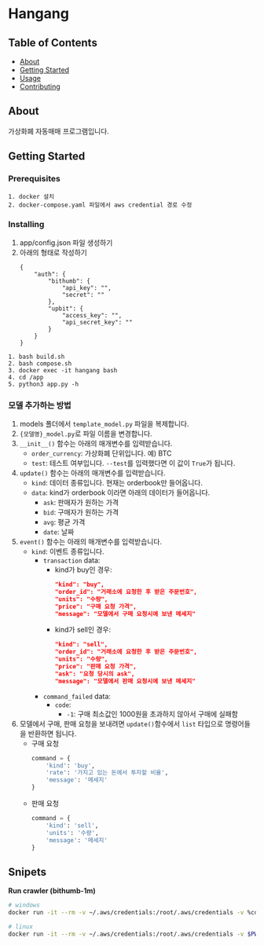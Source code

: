 # Hangang

## Table of Contents

- [About](#about)
- [Getting Started](#getting_started)
- [Usage](#usage)
- [Contributing](../CONTRIBUTING.md)

## About <a name = "about"></a>

가상화폐 자동매매 프로그램입니다.

## Getting Started <a name = "getting_started"></a>

### Prerequisites

```
1. docker 설치
2. docker-compose.yaml 파일에서 aws credential 경로 수정
```

### Installing

1. app/config.json 파일 생성하기
2. 아래의 형태로 작성하기
    ```
    {
        "auth": {
            "bithumb": {
                "api_key": "",
                "secret": ""
            },
            "upbit": {
                "access_key": "",
                "api_secret_key": ""
            }
        }
    }
    ```
```
1. bash build.sh
2. bash compose.sh
3. docker exec -it hangang bash
4. cd /app
5. python3 app.py -h
```



### 모델 추가하는 방법

1. models 폴더에서 `template_model.py` 파일을 복제합니다.
2. `{모델명}_model.py`로 파일 이름을 변경합니다.
3. `__init__()` 함수는 아래의 매개변수를 입력받습니다.
    * `order_currency`: 가상화폐 단위입니다. 예) BTC
    * `test`: 테스트 여부입니다. `--test`를 입력했다면 이 값이 `True`가 됩니다.
4. `update()` 함수는 아래의 매개변수를 입력받습니다.
    * `kind`: 데이터 종류입니다. 현재는 orderbook만 들어옵니다.
    * `data`: kind가 orderbook 이라면 아래의 데이터가 들어옵니다.
        * `ask`: 판매자가 원하는 가격
        * `bid`: 구매자가 원하는 가격
        * `avg`: 평균 가격
        * `date`: 날짜
5. `event()` 함수는 아래의 매개변수를 입력받습니다.
    * `kind`: 이벤트 종류입니다.
        * `transaction` data:
            * kind가 buy인 경우:
                ```json
                "kind": "buy",
                "order_id": "거래소에 요청한 후 받은 주문번호",
                "units": "수량",
                "price": "구매 요청 가격",
                "message": "모델에서 구매 요청시에 보낸 메세지"
                ```
            * kind가 sell인 경우:
                ```json
                "kind": "sell",
                "order_id": "거래소에 요청한 후 받은 주문번호",
                "units": "수량",
                "price": "판매 요청 가격",
                "ask": "요청 당시의 ask",
                "message": "모델에서 판매 요청시에 보낸 메세지"
                ```
        * `command_failed` data:
            * `code`:
                * `-1`: 구매 최소값인 1000원을 초과하지 않아서 구매에 실패함
6. 모델에서 구매, 판매 요청을 보내려면 `update()`함수에서 `list` 타입으로 명령어들을 반환하면 됩니다.
    * 구매 요청
        ```python
        command = {
            'kind': 'buy',
            'rate': '가지고 있는 돈에서 투자할 비율',
            'message': '메세지'
        }
        ```
    * 판매 요청
        ```python
        command = {
            'kind': 'sell',
            'units': '수량',
            'message': '메세지'
        }
        ```


## Snipets

**Run crawler (bithumb-1m)**

```bash
# windows
docker run -it --rm -v ~/.aws/credentials:/root/.aws/credentials -v %cd%/app:/app hangang python3 crawler.py --crawler-name bithumb-1m --order-currency BTC,ETH,ETC,XRP,EOS
```
```bash
# linux
docker run -it --rm -v ~/.aws/credentials:/root/.aws/credentials -v $PWD/app:/app hangang python3 crawler.py --crawler-name bithumb-1m --order-currency BTC,ETH,ETC,XRP,EOS
```
